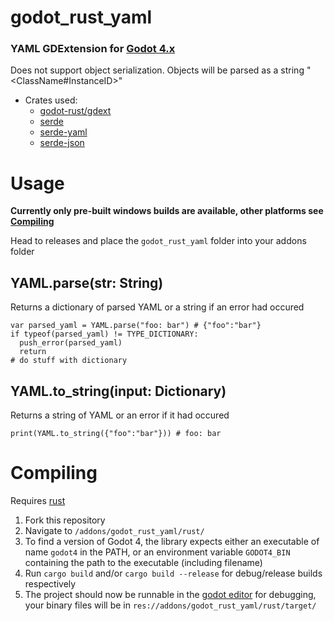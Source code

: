 # godot_rust_yaml

### YAML GDExtension for [Godot 4.x](https://github.com/godotengine/godot)

Does not support object serialization. Objects will be parsed as a string "<ClassName#InstanceID>"

- Crates used:
  - [godot-rust/gdext](https://github.com/godot-rust/gdext)
  - [serde](https://github.com/serde-rs/serde)
  - [serde-yaml](https://github.com/dtolnay/serde-yaml)
  - [serde-json](https://github.com/serde-rs/json)

# Usage

**Currently only pre-built windows builds are available, other platforms see [Compiling](#Compiling)**

Head to releases and place the `godot_rust_yaml` folder into your addons folder

## YAML.parse(str: String)

Returns a dictionary of parsed YAML or a string if an error had occured

```gdscript
var parsed_yaml = YAML.parse("foo: bar") # {"foo":"bar"}
if typeof(parsed_yaml) != TYPE_DICTIONARY:
  push_error(parsed_yaml)
  return
# do stuff with dictionary
```

## YAML.to_string(input: Dictionary)

Returns a string of YAML or an error if it had occured

```gdscript
print(YAML.to_string({"foo":"bar"})) # foo: bar
```

# Compiling

Requires [rust](https://www.rust-lang.org/tools/install)

1. Fork this repository
2. Navigate to `/addons/godot_rust_yaml/rust/`
3. To find a version of Godot 4, the library expects either an executable of name `godot4` in the PATH, or an environment variable `GODOT4_BIN` containing the path to the executable (including filename)
4. Run `cargo build` and/or `cargo build --release` for debug/release builds respectively
5. The project should now be runnable in the [godot editor](https://godotengine.org/download/) for debugging, your binary files will be in `res://addons/godot_rust_yaml/rust/target/`
